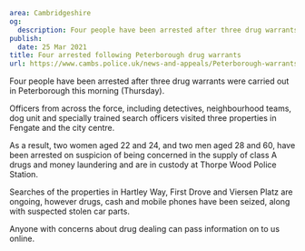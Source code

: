 ```yaml
area: Cambridgeshire
og:
  description: Four people have been arrested after three drug warrants were carried out in Peterborough this morning.
publish:
  date: 25 Mar 2021
title: Four arrested following Peterborough drug warrants
url: https://www.cambs.police.uk/news-and-appeals/Peterborough-warrants-25March21
```

Four people have been arrested after three drug warrants were carried out in Peterborough this morning (Thursday).

Officers from across the force, including detectives, neighbourhood teams, dog unit and specially trained search officers visited three properties in Fengate and the city centre.

As a result, two women aged 22 and 24, and two men aged 28 and 60, have been arrested on suspicion of being concerned in the supply of class A drugs and money laundering and are in custody at Thorpe Wood Police Station.

Searches of the properties in Hartley Way, First Drove and Viersen Platz are ongoing, however drugs, cash and mobile phones have been seized, along with suspected stolen car parts.

Anyone with concerns about drug dealing can pass information on to us online.
